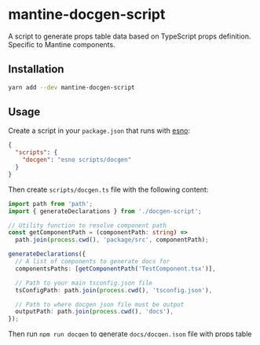 # mantine-docgen-script

A script to generate props table data based on TypeScript props definition. Specific to Mantine components.

## Installation

```bash
yarn add --dev mantine-docgen-script
```

## Usage

Create a script in your `package.json` that runs with [esno](https://www.npmjs.com/package/esno):

```json
{
  "scripts": {
    "docgen": "esno scripts/docgen"
  }
}
```

Then create `scripts/docgen.ts` file with the following content:

```ts
import path from 'path';
import { generateDeclarations } from './docgen-script';

// Utility function to resolve component path
const getComponentPath = (componentPath: string) =>
  path.join(process.cwd(), 'package/src', componentPath);

generateDeclarations({
  // A list of components to generate docs for
  componentsPaths: [getComponentPath('TestComponent.tsx')],

  // Path to your main tsconfig.json file
  tsConfigPath: path.join(process.cwd(), 'tsconfig.json'),

  // Path to where docgen json file must be output
  outputPath: path.join(process.cwd(), 'docs'),
});
```

Then run `npm run docgen` to generate `docs/docgen.json` file with props table data.

## Example

Given the path to the following component:

```tsx
import React from 'react';
import { Box, BoxProps, ElementProps, MantineColor } from '@mantine/core';
import classes from './TestComponent.module.css';

export interface TestComponentProps extends BoxProps, ElementProps<'div'> {
  /** Label displayed inside the component, `'TestComponent'` by default */
  label: React.ReactNode;

  /** Key of `theme.colors` or any valid CSS color */
  color: MantineColor;
}

export function TestComponent({ label, ...others }: TestComponentProps) {
  return (
    <Box className={classes.root} {...others}>
      {label}
    </Box>
  );
}
```

The script will generate the following output:

```json
{
  "TestComponent": {
    "filePath": "... (file path on your computer here)",
    "displayName": "TestComponent",
    "props": {
      "color": {
        "defaultValue": null,
        "description": "Key of <code>theme.colors</code> or any valid CSS color",
        "name": "color",
        "required": true,
        "type": {
          "name": "MantineColor"
        }
      },
      "label": {
        "defaultValue": null,
        "description": "Label displayed inside the component, <code>'TestComponent'</code> by default",
        "name": "label",
        "required": true,
        "type": {
          "name": "React.ReactNode"
        }
      }
    }
  }
}
```

## Where to use

The script is used in main Mantine repository to generate data for components props tables.
It is also used in Mantine extensions published as separate packages. Most likely, you
do not need to install and setup it manually – it comes by default with extension template.

## License

MIT
